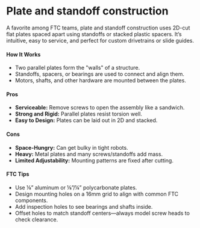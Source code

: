 # Plate and standoff construction



A favorite among FTC teams, plate and standoff construction uses 2D-cut flat plates spaced apart using standoffs or stacked plastic spacers. It’s intuitive, easy to service, and perfect for custom drivetrains or slide guides.

#### How It Works

* Two parallel plates form the "walls" of a structure.
* Standoffs, spacers, or bearings are used to connect and align them.
* Motors, shafts, and other hardware are mounted between the plates.

#### Pros

* **Serviceable:** Remove screws to open the assembly like a sandwich.
* **Strong and Rigid:** Parallel plates resist torsion well.
* **Easy to Design:** Plates can be laid out in 2D and stacked.

#### Cons

* **Space-Hungry:** Can get bulky in tight robots.
* **Heavy:** Metal plates and many screws/standoffs add mass.
* **Limited Adjustability:** Mounting patterns are fixed after cutting.

#### FTC Tips

* Use ⅛” aluminum or ⅛”/¼” polycarbonate plates.
* Design mounting holes on a 16mm grid to align with common FTC components.
* Add inspection holes to see bearings and shafts inside.
* Offset holes to match standoff centers—always model screw heads to check clearance.
